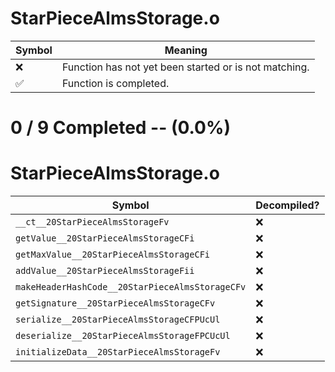 # StarPieceAlmsStorage.o
| Symbol | Meaning 
| ------------- | ------------- 
| :x: | Function has not yet been started or is not matching. 
| :white_check_mark: | Function is completed. 


# 0 / 9 Completed -- (0.0%)
# StarPieceAlmsStorage.o
| Symbol | Decompiled? |
| ------------- | ------------- |
| `__ct__20StarPieceAlmsStorageFv` | :x: |
| `getValue__20StarPieceAlmsStorageCFi` | :x: |
| `getMaxValue__20StarPieceAlmsStorageCFi` | :x: |
| `addValue__20StarPieceAlmsStorageFii` | :x: |
| `makeHeaderHashCode__20StarPieceAlmsStorageCFv` | :x: |
| `getSignature__20StarPieceAlmsStorageCFv` | :x: |
| `serialize__20StarPieceAlmsStorageCFPUcUl` | :x: |
| `deserialize__20StarPieceAlmsStorageFPCUcUl` | :x: |
| `initializeData__20StarPieceAlmsStorageFv` | :x: |
